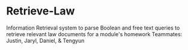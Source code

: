 # Retrieve-Law
Information Retrieval system to parse Boolean and free text queries to retrieve relevant law documents for a module's homework
Teammates: Justin, Jaryl, Daniel, & Tengyun